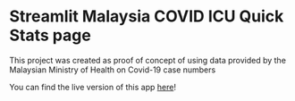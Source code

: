 # Streamlit Malaysia COVID ICU Quick Stats page

This project was created as proof of concept of using data provided by the Malaysian Ministry of Health on Covid-19 case numbers

You can find the live version of this app [here](https://moh-covid.herokuapp.com/)!
